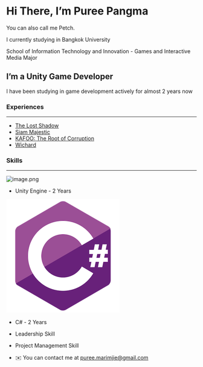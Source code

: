 # Hi There, I’m Puree Pangma

You can also call me Petch.

I currently studying in Bangkok University

School of Information Technology and Innovation - Games and Interactive Media Major

## I’m a Unity Game Developer


I have been studying in game development actively for almost 2 years now 

### Experiences

---

- [The Lost Shadow](https://potatopuree.itch.io/the-lost-shadow)
- [Siam Majestic](https://potatopuree.itch.io/siam-majestic)
- [KAFOO: The Root of Corruption](https://potatopuree.itch.io/kafoo-the-root-of-corruption)
- [Wichard](https://potatopuree.itch.io/wichard)

### Skills

---

![image.png](https://images.credly.com/size/340x340/images/99becefb-f627-413c-8ad3-b52534e50037/image.png)

- Unity Engine - 2 Years

![cSharp.png](https://github.com/Speedspencer/Speedspencer/blob/main/cSharp.png)

- C# - 2 Years

- Leadership Skill
- Project Management Skill

- ✉️ You can contact me at puree.marimjie@gmail.com
